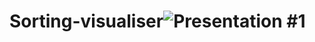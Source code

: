 # Sorting-visualiser![Presentation #1](https://user-images.githubusercontent.com/110562378/196018896-d73d74ae-9116-4327-808a-f65e84f23766.png)

